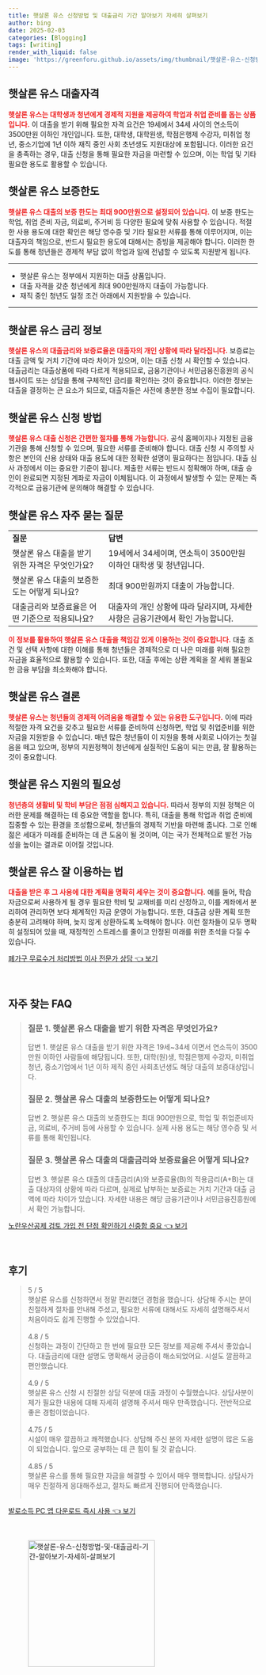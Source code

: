 ```yaml
---
title: 햇살론 유스 신청방법 및 대출금리 기간 알아보기 자세히 살펴보기
author: bing
date: 2025-02-03
categories: [Blogging]
tags: [writing]
render_with_liquid: false
image: 'https://greenforu.github.io/assets/img/thumbnail/햇살론-유스-신청방법-및-대출금리-기간-알아보기-자세히-살펴보기.webp'
---
```



<h2 id='햇살론유스대출자격'>햇살론 유스 대출자격</h2>

<p><b><span style="color: #ee2323;">햇살론 유스는 대학생과 청년에게 경제적 지원을 제공하여 학업과 취업 준비를 돕는 상품입니다.</span></b> 이 대출을 받기 위해 필요한 자격 요건은 19세에서 34세 사이의 연소득이 3500만원 이하인 개인입니다. 또한, 대학생, 대학원생, 학점은행제 수강자, 미취업 청년, 중소기업에 1년 이하 재직 중인 사회 초년생도 지원대상에 포함됩니다. 이러한 요건을 충족하는 경우, 대출 신청을 통해 필요한 자금을 마련할 수 있으며, 이는 학업 및 기타 필요한 용도로 활용할 수 있습니다.</p>

<h2 id='햇살론유스보증한도'>햇살론 유스 보증한도</h2>

<p><b><span style="color: #ee2323;">햇살론 유스 대출의 보증 한도는 최대 900만원으로 설정되어 있습니다.</span></b> 이 보증 한도는 학업, 취업 준비 자금, 의료비, 주거비 등 다양한 필요에 맞춰 사용할 수 있습니다. 적절한 사용 용도에 대한 확인은 해당 영수증 및 기타 필요한 서류를 통해 이루어지며, 이는 대출자의 책임으로, 반드시 필요한 용도에 대해서는 증빙을 제공해야 합니다. 이러한 한도를 통해 청년들은 경제적 부담 없이 학업과 일에 전념할 수 있도록 지원받게 됩니다.</p>

<hr />

<ul>
    <li>햇살론 유스는 정부에서 지원하는 대출 상품입니다.</li>
    <li>대출 자격을 갖춘 청년에게 최대 900만원까지 대출이 가능합니다.</li>
    <li>재직 중인 청년도 일정 조건 아래에서 지원받을 수 있습니다.</li>
</ul>

<hr />

<h2 id='햇살론유스금리정보'>햇살론 유스 금리 정보</h2>

<p><b><span style="color: #ee2323;">햇살론 유스의 대출금리와 보증료율은 대출자의 개인 상황에 따라 달라집니다.</span></b> 보증료는 대출 금액 및 거치 기간에 따라 차이가 있으며, 이는 대출 신청 시 확인할 수 있습니다. 대출금리는 대출상품에 따라 다르게 적용되므로, 금융기관이나 서민금융진흥원의 공식 웹사이트 또는 상담을 통해 구체적인 금리를 확인하는 것이 중요합니다. 이러한 정보는 대출을 결정하는 큰 요소가 되므로, 대출자들은 사전에 충분한 정보 수집이 필요합니다.</p>

<h2 id='햇살론유스신청방법'>햇살론 유스 신청 방법</h2>

<p><b><span style="color: #ee2323;">햇살론 유스 대출 신청은 간편한 절차를 통해 가능합니다.</span></b> 공식 홈페이지나 지정된 금융기관을 통해 신청할 수 있으며, 필요한 서류를 준비해야 합니다. 대출 신청 시 주의할 사항은 본인의 신용 상태와 대출 용도에 대한 정확한 설명이 필요하다는 점입니다. 대출 심사 과정에서 이는 중요한 기준이 됩니다. 제출한 서류는 반드시 정확해야 하며, 대출 승인이 완료되면 지정된 계좌로 자금이 이체됩니다. 이 과정에서 발생할 수 있는 문제는 즉각적으로 금융기관에 문의해야 해결할 수 있습니다.</p>

<h2 id='햇살론유스자주묻는질문'>햇살론 유스 자주 묻는 질문</h2>

<table>
    <tr>
        <td><b>질문</b></td>
        <td><b>답변</b></td>
    </tr>
    <tr>
        <td>햇살론 유스 대출을 받기 위한 자격은 무엇인가요?</td>
        <td>19세에서 34세이며, 연소득이 3500만원 이하인 대학생 및 청년입니다.</td>
    </tr>
    <tr>
        <td>햇살론 유스 대출의 보증한도는 어떻게 되나요?</td>
        <td>최대 900만원까지 대출이 가능합니다.</td>
    </tr>
    <tr>
        <td>대출금리와 보증료율은 어떤 기준으로 적용되나요?</td>
        <td>대출자의 개인 상황에 따라 달라지며, 자세한 사항은 금융기관에서 확인 가능합니다.</td>
    </tr>
</table>

<p><b><span style="color: #ee2323;">이 정보를 활용하여 햇살론 유스 대출을 책임감 있게 이용하는 것이 중요합니다.</span></b> 대출 조건 및 선택 사항에 대한 이해를 통해 청년들은 경제적으로 더 나은 미래를 위해 필요한 자금을 효율적으로 활용할 수 있습니다. 또한, 대출 후에는 상환 계획을 잘 세워 불필요한 금융 부담을 최소화해야 합니다.</p>

<h2 id='햇살론유스결론'>햇살론 유스 결론</h2>

<p><b><span style="color: #ee2323;">햇살론 유스는 청년들의 경제적 어려움을 해결할 수 있는 유용한 도구입니다.</span></b> 이에 따라 적절한 자격 요건을 갖추고 필요한 서류를 준비하여 신청하면, 학업 및 취업준비를 위한 자금을 지원받을 수 있습니다. 매년 많은 청년들이 이 지원을 통해 사회로 나아가는 첫걸음을 떼고 있으며, 정부의 지원정책이 청년에게 실질적인 도움이 되는 만큼, 잘 활용하는 것이 중요합니다.</p>

<h2 id='햇살론유스지원의필요성'>햇살론 유스 지원의 필요성</h2>

<p><b><span style="color: #ee2323;">청년층의 생활비 및 학비 부담은 점점 심해지고 있습니다.</span></b> 따라서 정부의 지원 정책은 이러한 문제를 해결하는 데 중요한 역할을 합니다. 특히, 대출을 통해 학업과 취업 준비에 집중할 수 있는 환경을 조성함으로써, 청년들의 경제적 기반을 마련해 줍니다. 그로 인해 젊은 세대가 미래를 준비하는 데 큰 도움이 될 것이며, 이는 국가 전체적으로 발전 가능성을 높이는 결과로 이어질 것입니다.</p>

<h2 id='햇살론유스잘이용하는법'>햇살론 유스 잘 이용하는 법</h2>

<p><b><span style="color: #ee2323;">대출을 받은 후 그 사용에 대한 계획을 명확히 세우는 것이 중요합니다.</span></b> 예를 들어, 학습자금으로써 사용하게 될 경우 필요한 학비 및 교재비를 미리 산정하고, 이를 계좌에서 분리하여 관리하면 보다 체계적인 자금 운영이 가능합니다. 또한, 대출금 상환 계획 또한 충분히 고려해야 하며, 늦지 않게 상환하도록 노력해야 합니다. 이런 절차들이 모두 명확히 설정되어 있을 때, 재정적인 스트레스를 줄이고 안정된 미래를 위한 초석을 다질 수 있습니다.</p>


<p><a class="click-button" title="폐가구 무료수거 처리방법 이사 전문가 상담" href="https://greenforu.github.io/posts/%ED%8F%90%EA%B0%80%EA%B5%AC-%EB%AC%B4%EB%A3%8C%EC%88%98%EA%B1%B0-%EC%B2%98%EB%A6%AC%EB%B0%A9%EB%B2%95-%EC%9D%B4%EC%82%AC-%EC%A0%84%EB%AC%B8%EA%B0%80-%EC%83%81%EB%8B%B4/" rel="dofollow">폐가구 무료수거 처리방법 이사 전문가 상담 👈 보기</a></p><br>
<h2 id='자주_찾는_FAQ'>자주 찾는 FAQ</h2>
<div itemscope="" itemtype="https://schema.org/FAQPage"> 
<blockquote> 
<div itemscope="" itemprop="mainEntity" itemtype="https://schema.org/Question"> 
<h3 itemprop="name">질문 1. 햇살론 유스 대출을 받기 위한 자격은 무엇인가요?</h3> 
<div itemscope="" itemprop="acceptedAnswer" itemtype="https://schema.org/Answer"> 
<span itemprop="text"> 
<p>답변 1. 햇살론 유스 대출을 받기 위한 자격은 19세~34세 이면서 연소득이 3500만원 이하인 사람들에 해당됩니다. 또한, 대학(원)생, 학점은행제 수강자, 미취업청년, 중소기업에서 1년 이하 제직 중인 사회초년생도 해당 대출의 보증대상입니다.</p> 
</span> 
</div> 
</div> 

<div itemscope="" itemprop="mainEntity" itemtype="https://schema.org/Question"> 
<h3 itemprop="name">질문 2. 햇살론 유스 대출의 보증한도는 어떻게 되나요?</h3> 
<div itemscope="" itemprop="acceptedAnswer" itemtype="https://schema.org/Answer"> 
<span itemprop="text"> 
<p>답변 2. 햇살론 유스 대출의 보증한도는 최대 900만원으로, 학업 및 취업준비자금, 의료비, 주거비 등에 사용할 수 있습니다. 실제 사용 용도는 해당 영수증 및 서류를 통해 확인됩니다.</p> 
</span> 
</div> 
</div> 

<div itemscope="" itemprop="mainEntity" itemtype="https://schema.org/Question"> 
<h3 itemprop="name">질문 3. 햇살론 유스 대출의 대출금리와 보증료율은 어떻게 되나요?</h3> 
<div itemscope="" itemprop="acceptedAnswer" itemtype="https://schema.org/Answer"> 
<span itemprop="text"> 
<p>답변 3. 햇살론 유스 대출의 대출금리(A)와 보증료율(B)의 적용금리(A+B)는 대출 대상자의 상황에 따라 다르며, 실제로 납부하는 보증료는 거치 기간과 대출 금액에 따라 차이가 있습니다. 자세한 내용은 해당 금융기관이나 서민금융진흥원에서 확인 가능합니다.</p> 
</span> 
</div> 
</div> 
</blockquote> 
</div>
<p><a class="click-button" title="노란우산공제 검토 가입 전 단점 확인하기 신중함 중요" href="https://greenforu.github.io/posts/%EB%85%B8%EB%9E%80%EC%9A%B0%EC%82%B0%EA%B3%B5%EC%A0%9C-%EA%B2%80%ED%86%A0-%EA%B0%80%EC%9E%85-%EC%A0%84-%EB%8B%A8%EC%A0%90-%ED%99%95%EC%9D%B8%ED%95%98%EA%B8%B0-%EC%8B%A0%EC%A4%91%ED%95%A8-%EC%A4%91%EC%9A%94/" rel="dofollow">노란우산공제 검토 가입 전 단점 확인하기 신중함 중요 👈 보기</a></p><br>
<h2 id='후기'>후기</h2>
<div itemscope itemtype="https://schema.org/Product">
  <blockquote>
  <div itemprop="review" itemscope itemtype="https://schema.org/Review">
      <div itemprop="reviewRating" itemscope itemtype="https://schema.org/Rating"> <span itemprop="ratingValue">5</span> / <span itemprop="bestRating">5</span> </div>
      <span itemprop="reviewBody">햇살론 유스를 신청하면서 정말 편리했던 경험을 했습니다. 상담해 주시는 분이 친절하게 절차를 안내해 주셨고, 필요한 서류에 대해서도 자세히 설명해주셔서 처음이라도 쉽게 진행할 수 있었습니다.</span>
  </div>
  <br>
  <div itemprop="review" itemscope itemtype="https://schema.org/Review">
      <div itemprop="reviewRating" itemscope itemtype="https://schema.org/Rating"> <span itemprop="ratingValue">4.8</span> / <span itemprop="bestRating">5</span> </div>
      <span itemprop="reviewBody">신청하는 과정이 간단하고 한 번에 필요한 모든 정보를 제공해 주셔서 좋았습니다. 대출금리에 대한 설명도 명확해서 궁금증이 해소되었어요. 시설도 깔끔하고 편안했습니다.</span>
  </div>
  <br>
  <div itemprop="review" itemscope itemtype="https://schema.org/Review">
      <div itemprop="reviewRating" itemscope itemtype="https://schema.org/Rating"> <span itemprop="ratingValue">4.9</span> / <span itemprop="bestRating">5</span> </div>
      <span itemprop="reviewBody">햇살론 유스 신청 시 친절한 상담 덕분에 대출 과정이 수월했습니다. 상담사분이 제가 필요한 내용에 대해 자세히 설명해 주셔서 매우 만족했습니다. 전반적으로 좋은 경험이었습니다.</span>
  </div>
  <br>
  <div itemprop="review" itemscope itemtype="https://schema.org/Review">
      <div itemprop="reviewRating" itemscope itemtype="https://schema.org/Rating"> <span itemprop="ratingValue">4.75</span> / <span itemprop="bestRating">5</span> </div>
      <span itemprop="reviewBody">시설이 매우 깔끔하고 쾌적했습니다. 상담해 주신 분의 자세한 설명이 많은 도움이 되었습니다. 앞으로 공부하는 데 큰 힘이 될 것 같습니다.</span>
  </div>
  <br>
  <div itemprop="review" itemscope itemtype="https://schema.org/Review">
      <div itemprop="reviewRating" itemscope itemtype="https://schema.org/Rating"> <span itemprop="ratingValue">4.85</span> / <span itemprop="bestRating">5</span> </div>
      <span itemprop="reviewBody">햇살론 유스를 통해 필요한 자금을 해결할 수 있어서 매우 행복합니다. 상담사가 매우 친절하게 응대해주셨고, 절차도 빠르게 진행되어 만족했습니다.</span>
  </div>
  <br>
  </blockquote>
</div>
<p><a class="click-button" title="발로소득 PC 앱 다운로드 즉시 사용" href="https://greenforu.github.io/posts/%EB%B0%9C%EB%A1%9C%EC%86%8C%EB%93%9D-PC-%EC%95%B1-%EB%8B%A4%EC%9A%B4%EB%A1%9C%EB%93%9C-%EC%A6%89%EC%8B%9C-%EC%82%AC%EC%9A%A9/" rel="dofollow">발로소득 PC 앱 다운로드 즉시 사용 👈 보기</a></p><br>
<figure class="image"><img src="https://greenforu.github.io/assets/img/thumbnail/햇살론-유스-신청방법-및-대출금리-기간-알아보기-자세히-살펴보기.webp" alt="햇살론-유스-신청방법-및-대출금리-기간-알아보기-자세히-살펴보기" width="256" height="256"></figure>